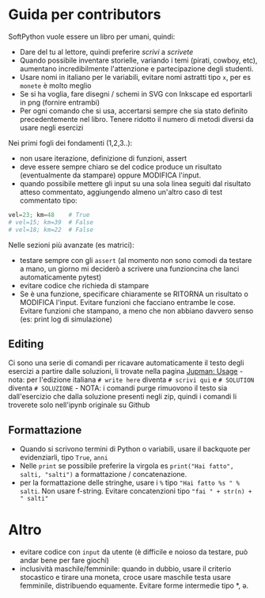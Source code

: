 # Guida per contributors


SoftPython vuole essere un libro per umani, quindi:

- Dare del tu al lettore, quindi preferire _scrivi_ a _scrivete_ 
- Quando possibile inventare storielle, variando i temi (pirati, cowboy, etc), aumentano incredibilmente l'attenzione e partecipazione degli studenti. 
- Usare nomi in italiano per le variabili, evitare nomi astratti tipo `x`, per es `monete` è molto meglio
- Se si ha voglia, fare disegni / schemi in SVG con Inkscape ed esportarli in png (fornire entrambi)
- Per ogni comando che si usa, accertarsi sempre che sia stato definito precedentemente nel libro. Tenere ridotto il numero di metodi diversi da usare negli esercizi

Nei primi fogli dei fondamenti (1,2,3..):

- non usare iterazione, definizione di funzioni, assert
- deve essere sempre chiaro se del codice produce un risultato (eventualmente da stampare) oppure MODIFICA l'input. 
- quando possibile mettere gli input su una sola linea seguiti dal risultato atteso commentato, aggiungendo  almeno un'altro caso di test commentato tipo:

```python
vel=23; km=48    # True
# vel=15; km=39  # False
# vel=18; km=22  # False
```

Nelle sezioni più avanzate (es matrici):

- testare sempre con gli `assert` (al momento non sono comodi da testare a mano, un giorno mi deciderò a scrivere una funzioncina che lanci automaticamente pytest)
- evitare codice che richieda di stampare
- Se è una funzione, specificare chiaramente se RITORNA un risultato o MODIFICA l'input.  Evitare funzioni che facciano entrambe le cose. Evitare funzioni che stampano, a meno che non abbiano davvero senso (es: print log di simulazione)

## Editing

Ci sono una serie di comandi per ricavare automaticamente il testo degli esercizi a partire dalle soluzioni, li trovate nella pagina [Jupman: Usage](https://jupman.softpython.org/en/latest/usage.html#Solution-tags) 
    - nota: per l'edizione italiana `# write here` diventa  `# scrivi qui` e `# SOLUTION` diventa `# SOLUZIONE`
    - NOTA: i comandi purge rimuovono il testo sia dall'esercizio che dalla soluzione presenti negli zip, quindi i comandi li 
troverete solo nell'ipynb originale su Github


## Formattazione

- Quando si scrivono termini di Python o variabili, usare il backquote per evidenziarli, tipo `True`, `anni`
- Nelle `print` se possibile preferire la virgola  es `print("Hai fatto", salti, "salti")` a formattazione / concatenazione.
- per la formattazione delle stringhe, usare i `%` tipo `"Hai fatto %s " % salti`. Non usare f-string. Evitare concatenzioni tipo `"fai " + str(n) + " salti"`

# Altro

- evitare codice con `input` da utente (è difficile e noioso da testare, può andar bene per fare giochi)
- inclusività maschile/femminile: quando in dubbio, usare il criterio stocastico e tirare una moneta, croce usare maschile testa usare femminile, distribuendo equamente. Evitare forme intermedie tipo *, ə.

